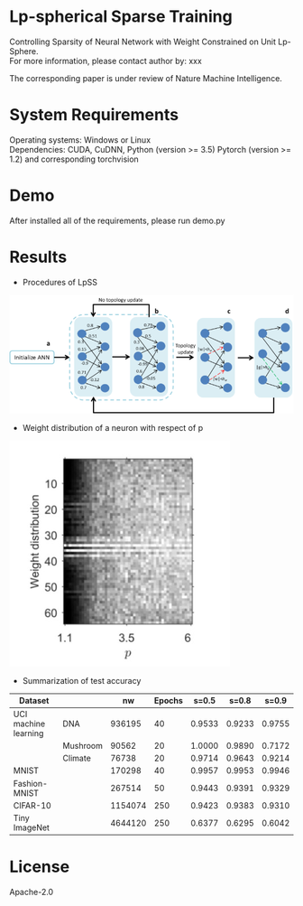 Lp-spherical Sparse Training
=======================================

Controlling Sparsity of Neural Network with Weight Constrained on Unit Lp-Sphere.  
For more information, please contact author by: xxx  

The corresponding paper is under review of Nature Machine Intelligence. 

# System Requirements
Operating systems: Windows or Linux  
Dependencies: CUDA, CuDNN, Python (version >= 3.5) Pytorch (version >= 1.2) and corresponding torchvision  

# Demo
After installed all of the requirements, please run demo.py  

# Results
* Procedures of LpSS  

![Procedures of LpSS](https://github.com/WilliamLiPro/LpSS/blob/master/result/Procedures.png)

* Weight distribution of a neuron with respect of p  

![Weight distribution of a neuron with respect of p](https://github.com/WilliamLiPro/LpSS/blob/master/result/weight_with_p.jpg)

* Summarization of test accuracy  


Dataset |    | nw    | Epochs| s=0.5 | s=0.8 | s=0.9
----  | ---- | ----  | ----  | ----  | ----  | ---- 
UCI machine learning | DNA  | 936195 | 40 | 0.9533 | 0.9233 | 0.9755 
|  | Mushroom| 90562 | 20   | 1.0000 | 0.9890 | 0.7172 
|  | Climate | 76738 | 20   | 0.9714 | 0.9643 | 0.9214 
MNIST |      | 170298| 40   |0.9957 | 0.9953 | 0.9946 
Fashion-MNIST| | 267514| 50   | 0.9443 | 0.9391 | 0.9329 
CIFAR-10 |   | 1154074| 250 | 0.9423 | 0.9383 | 0.9310 
Tiny ImageNet|  | 4644120 | 250 | 0.6377 | 0.6295 | 0.6042

# License
Apache-2.0

